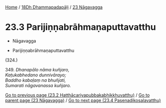 
[Home](/) / [18Dh Dhammapadapāḷi](../../18Dh.md) / [23 Nāgavagga](../23.md)

# 23.3 Parijiṇṇabrāhmaṇaputtavatthu

* Nāgavagga

* Parijiṇṇabrāhmaṇaputtavatthu

(324.)

349\. _Dhanapālo nāma kuñjaro,_  
_Kaṭukabhedano dunnivārayo;_  
_Baddho kabaḷaṃ na bhuñjati,_  
_Sumarati nāgavanassa kuñjaro._  


[Go to previous page (23.2 Hatthācariyapubbakabhikkhuvatthu)](23.2.md) / [Go to parent page (23 Nāgavagga)](../23.md) / [Go to next page (23.4 Pasenadikosalavatthu)](23.4.md)


